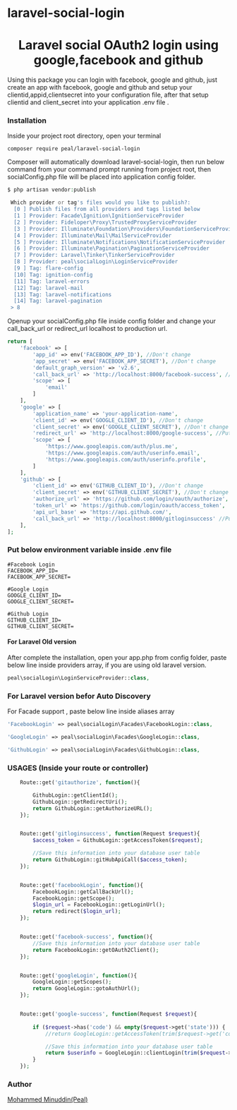 # laravel-social-login 

<h1 align="center">Laravel social OAuth2 login using google,facebook and github </h1>
<p>
Using this package you can login with facebook, google and github, just create an app with facebook, google and github and setup your clientid,appid,clientsecret into your configuration file, after that setup clientid and client_secret into your application .env file .

</p>

### Installation

Inside your project root directory, open your terminal

```shell
composer require peal/laravel-social-login
```

Composer will automatically download laravel-social-login, then run below command from your command prompt running from project root, then socialConfig.php file will be placed into application config folder.


```php
$ php artisan vendor:publish

 Which provider or tag's files would you like to publish?:
  [0 ] Publish files from all providers and tags listed below
  [1 ] Provider: Facade\Ignition\IgnitionServiceProvider
  [2 ] Provider: Fideloper\Proxy\TrustedProxyServiceProvider
  [3 ] Provider: Illuminate\Foundation\Providers\FoundationServiceProvider
  [4 ] Provider: Illuminate\Mail\MailServiceProvider
  [5 ] Provider: Illuminate\Notifications\NotificationServiceProvider
  [6 ] Provider: Illuminate\Pagination\PaginationServiceProvider
  [7 ] Provider: Laravel\Tinker\TinkerServiceProvider
  [8 ] Provider: peal\socialLogin\LoginServiceProvider
  [9 ] Tag: flare-config
  [10] Tag: ignition-config
  [11] Tag: laravel-errors
  [12] Tag: laravel-mail
  [13] Tag: laravel-notifications
  [14] Tag: laravel-pagination
 > 8


```
<p>
Openup your socialConfig.php file inside config folder and change your call_back_url or redirect_url localhost to production url.

```php
return [
    'facebook' => [
        'app_id' => env('FACEBOOK_APP_ID'), //Don't change
        'app_secret' => env('FACEBOOK_APP_SECRET'), //Don't change
        'default_graph_version' => 'v2.6',
        'call_back_url' => 'http://localhost:8000/facebook-success', //Put your production call back url
        'scope' => [
            'email'
        ]
    ],
    'google' => [
        'application_name' => 'your-application-name',
        'client_id' => env('GOOGLE_CLIENT_ID'), //Don't change
        'client_secret' => env('GOOGLE_CLIENT_SECRET'), //Don't change
        'redirect_url' => 'http://localhost:8000/google-success', //Put your production redirect url
        'scope' => [
            'https://www.googleapis.com/auth/plus.me',
            'https://www.googleapis.com/auth/userinfo.email',
            'https://www.googleapis.com/auth/userinfo.profile',
        ]
    ],
    'github' => [
        'client_id' => env('GITHUB_CLIENT_ID'), //Don't change
        'client_secret' => env('GITHUB_CLIENT_SECRET'), //Don't change
        'authorize_url' => 'https://github.com/login/oauth/authorize',
        'token_url' => 'https://github.com/login/oauth/access_token',
        'api_url_base' => 'https://api.github.com/',
        'call_back_url' => 'http://localhost:8000/gitloginsuccess' //Put your production call back url
    ],
];
```
</p>

### Put below environment variable inside .env file
<p align="center">

```shell
#Facebook Login
FACEBOOK_APP_ID=
FACEBOOK_APP_SECRET=

#Google Login
GOOGLE_CLIENT_ID=
GOOGLE_CLIENT_SECRET=

#Github Login
GITHUB_CLIENT_ID=
GITHUB_CLIENT_SECRET=

```
</p>

#### For Laravel Old version

After complete the installation, open your app.php from config folder, paste below line inside providers array, if you are using old laravel version. 

```php
peal\socialLogin\LoginServiceProvider::class,
```
### For Laravel version befor Auto Discovery

For Facade support , paste below line inside aliases array

```php
'FacebookLogin' => peal\socialLogin\Facades\FacebookLogin::class,
```

```php
'GoogleLogin' => peal\socialLogin\Facades\GoogleLogin::class,
```

```php
'GithubLogin' => peal\socialLogin\Facades\GithubLogin::class,
```

### USAGES (Inside your route or controller) 
```php 
    Route::get('gitauthorize', function(){

        GithubLogin::getClientId();
        GithubLogin::getRedirectUri();
        return GithubLogin::getAuthorizeURL();
    });


    Route::get('gitloginsuccess', function(Request $request){
        $access_token = GithubLogin::getAccessToken($request);

        //Save this information into your database user table
        return GithubLogin::gitHubApiCall($access_token);
    });


    Route::get('facebookLogin', function(){
        FacebookLogin::getCallBackUrl();
        FacebookLogin::getScope();
        $login_url = FacebookLogin::getLoginUrl();
        return redirect($login_url);
    });


    Route::get('facebook-success', function(){
        //Save this information into your database user table
        return FacebookLogin::getOAuth2Client();
    });


    Route::get('googleLogin', function(){
        GoogleLogin::getScopes();
        return GoogleLogin::gotoAuthUrl();
    });


    Route::get('google-success', function(Request $request){
        
        if ($request->has('code') && empty($request->get('state'))) {
            //return GoogleLogin::getAccessToken(trim($request->get('code')));

            //Save this information into your database user table
            return $userinfo = GoogleLogin::clientLogin(trim($request->get('code')));
        }    
    });

```

### Author

[Mohammed Minuddin(Peal)](https://moinshareidea.wordpress.com)